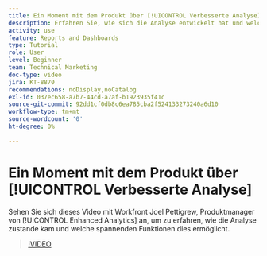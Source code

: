 ```yaml
---
title: Ein Moment mit dem Produkt über [!UICONTROL Verbesserte Analyse]
description: Erfahren Sie, wie sich die Analyse entwickelt hat und welche aufregenden Funktionen dies mit Joel Pettigrew, Produktmanager für [!UICONTROL Verbesserte Analyse], ermöglicht.
activity: use
feature: Reports and Dashboards
type: Tutorial
role: User
level: Beginner
team: Technical Marketing
doc-type: video
jira: KT-8870
recommendations: noDisplay,noCatalog
exl-id: 037ec658-a7b7-44cd-a7af-b1923935f41c
source-git-commit: 92dd1cf0db8c6ea785cba2f524133273240a6d10
workflow-type: tm+mt
source-wordcount: '0'
ht-degree: 0%

---
```


# Ein Moment mit dem Produkt über [!UICONTROL Verbesserte Analyse]

Sehen Sie sich dieses Video mit Workfront Joel Pettigrew, Produktmanager von [!UICONTROL Enhanced Analytics] an, um zu erfahren, wie die Analyse zustande kam und welche spannenden Funktionen dies ermöglicht.

>[!VIDEO](https://video.tv.adobe.com/v/335042/?quality=12&learn=on)

